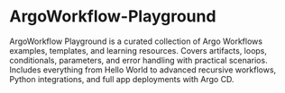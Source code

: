 # ArgoWorkflow-Playground
ArgoWorkflow Playground is a curated collection of Argo Workflows examples, templates, and learning resources. Covers artifacts, loops, conditionals, parameters, and error handling with practical scenarios. Includes everything from Hello World to advanced recursive workflows, Python integrations, and full app deployments with Argo CD.
